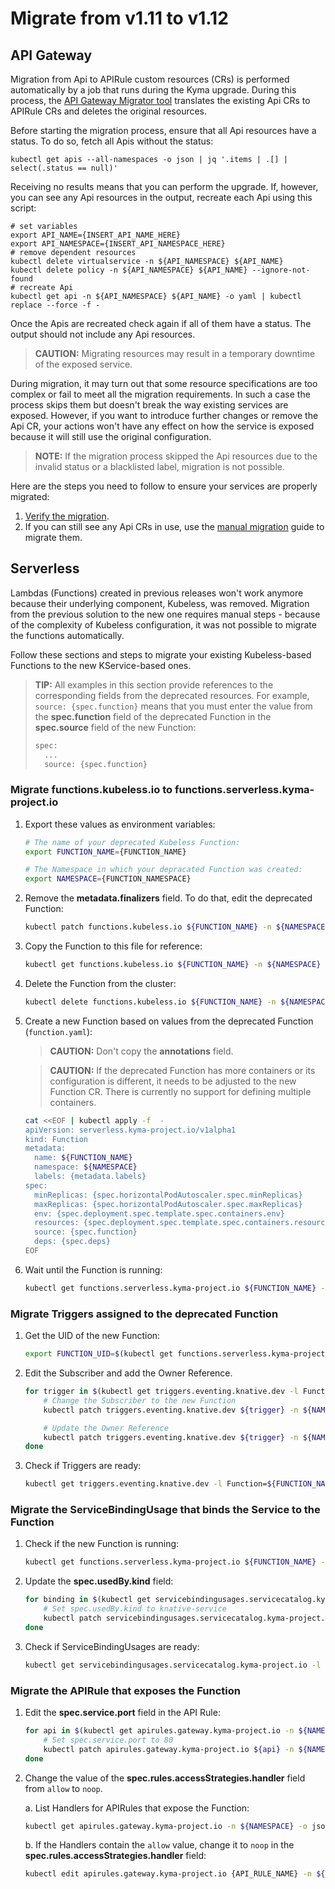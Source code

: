 # Migrate from v1.11 to v1.12

## API Gateway

Migration from Api to APIRule custom resources (CRs) is performed automatically by a job that runs during the Kyma upgrade. During this process, the [API Gateway Migrator tool](https://github.com/kyma-project/kyma/blob/master/components/api-gateway-migrator/README.md#api-gateway-migrator) translates the existing Api CRs to APIRule CRs and deletes the original resources.

Before starting the migration process, ensure that all Api resources have a status. To do so, fetch all Apis without the status:

```shell script
kubectl get apis --all-namespaces -o json | jq '.items | .[] | select(.status == null)'
```

Receiving no results means that you can perform the upgrade. If, however, you can see any Api resources in the output, recreate each Api using this script:

```shell script
# set variables
export API_NAME={INSERT_API_NAME_HERE}
export API_NAMESPACE={INSERT_API_NAMESPACE_HERE}
# remove dependent resources
kubectl delete virtualservice -n ${API_NAMESPACE} ${API_NAME}
kubectl delete policy -n ${API_NAMESPACE} ${API_NAME} --ignore-not-found
# recreate Api
kubectl get api -n ${API_NAMESPACE} ${API_NAME} -o yaml | kubectl replace --force -f -
```

Once the Apis are recreated check again if all of them have a status. The output should not include any Api resources.

>**CAUTION:** Migrating resources may result in a temporary downtime of the exposed service. 

During migration, it may turn out that some resource specifications are too complex or fail to meet all the migration requirements. In such a case the process skips them but doesn't break the way existing services are exposed. However, if you want to introduce further changes or remove the Api CR, your actions won't have any effect on how the service is exposed because it will still use the original configuration.  

>**NOTE:** If the migration process skipped the Api resources due to the invalid status or a blacklisted label, migration is not possible.

Here are the steps you need to follow to ensure your services are properly migrated:

1. [Verify the migration](https://github.com/kyma-project/kyma/blob/1.12/docs/api-gateway/03-04-migration.md#verify-the-automatic-migration). 
2. If you can still see any Api CRs in use, use the [manual migration](https://github.com/kyma-project/kyma/blob/1.12/docs/api-gateway/03-04-migration.md#manual-migration) guide to migrate them.

## Serverless

Lambdas (Functions) created in previous releases won't work anymore because their underlying component, Kubeless, was removed. Migration from the previous solution to the new one requires manual steps - because of the complexity of Kubeless configuration, it was not possible to migrate the functions automatically.

Follow these sections and steps to migrate your existing Kubeless-based Functions to the new KService-based ones.

>**TIP:** All examples in this section provide references to the corresponding fields from the deprecated resources. For example, `source: {spec.function}` means that you must enter the value from the **spec.function** field of the deprecated Function in the **spec.source** field of the new Function:
> ```bash
> spec:
>   ...
>   source: {spec.function}
> ```

### Migrate functions.kubeless.io to functions.serverless.kyma-project.io

1. Export these values as environment variables:

    ```bash
    # The name of your deprecated Kubeless Function:
    export FUNCTION_NAME={FUNCTION_NAME}
    
    # The Namespace in which your depracated Function was created:
    export NAMESPACE={FUNCTION_NAMESPACE}
    ```

2. Remove the **metadata.finalizers** field. To do that, edit the deprecated Function:

    ```bash
    kubectl patch functions.kubeless.io ${FUNCTION_NAME} -n ${NAMESPACE} --type=merge -p '{"metadata":{"finalizers":null}}'
    ```

3. Copy the Function to this file for reference:

    ```bash
    kubectl get functions.kubeless.io ${FUNCTION_NAME} -n ${NAMESPACE} -o yaml > function.yaml
    ```

4. Delete the Function from the cluster:

    ```bash
    kubectl delete functions.kubeless.io ${FUNCTION_NAME} -n ${NAMESPACE}
    ```

5. Create a new Function based on values from the deprecated Function (`function.yaml`):

    >**CAUTION:** Don't copy the **annotations** field.

    >**CAUTION:** If the deprecated Function has more containers or its configuration is different, it needs to be adjusted to the new Function CR. There is currently no support for defining multiple containers.

    ```bash
    cat <<EOF | kubectl apply -f  -
    apiVersion: serverless.kyma-project.io/v1alpha1
    kind: Function
    metadata:
      name: ${FUNCTION_NAME}
      namespace: ${NAMESPACE}
      labels: {metadata.labels}
    spec:
      minReplicas: {spec.horizontalPodAutoscaler.spec.minReplicas}
      maxReplicas: {spec.horizontalPodAutoscaler.spec.maxReplicas}
      env: {spec.deployment.spec.template.spec.containers.env}
      resources: {spec.deployment.spec.template.spec.containers.resources}
      source: {spec.function}
      deps: {spec.deps}
    EOF
    ```

5. Wait until the Function is running:

    ```bash
    kubectl get functions.serverless.kyma-project.io ${FUNCTION_NAME} -n ${NAMESPACE}
    ```

### Migrate Triggers assigned to the deprecated Function

1. Get the UID of the new Function:

    ```bash
    export FUNCTION_UID=$(kubectl get functions.serverless.kyma-project.io ${FUNCTION_NAME} -o jsonpath='{.metadata.uid}' -n ${NAMESPACE})
    ```

2. Edit the Subscriber and add the Owner Reference.

    ```bash
    for trigger in $(kubectl get triggers.eventing.knative.dev -l Function=${FUNCTION_NAME} -n ${NAMESPACE} -o jsonpath='{.items[*].metadata.name}'); do
        # Change the Subscriber to the new Function
        kubectl patch triggers.eventing.knative.dev ${trigger} -n ${NAMESPACE} --type=merge -p '{"spec":{"subscriber":{"uri":null,"ref":{"apiVersion":"serving.knative.dev/v1","kind":"Service","name":"'${FUNCTION_NAME}'","namespace":"'${NAMESPACE}'"}}}}'
    
        # Update the Owner Reference
        kubectl patch triggers.eventing.knative.dev ${trigger} -n ${NAMESPACE} --type=merge -p '{"metadata":{"ownerReferences":[{"apiVersion":"serving.knative.dev/v1","kind":"Service","name":"'${FUNCTION_NAME}'","uid":"'${FUNCTION_UID}'"}]}}'
    done
    ```

3. Check if Triggers are ready:

    ```bash
    kubectl get triggers.eventing.knative.dev -l Function=${FUNCTION_NAME} -n ${NAMESPACE}
    ```

### Migrate the ServiceBindingUsage that binds the Service to the Function

1. Check if the new Function is running:

    ```bash
    kubectl get functions.serverless.kyma-project.io ${FUNCTION_NAME} -n ${NAMESPACE}
    ```

2. Update the **spec.usedBy.kind** field:

    ```bash
    for binding in $(kubectl get servicebindingusages.servicecatalog.kyma-project.io -l Function=${FUNCTION_NAME} -n ${NAMESPACE} -o jsonpath='{.items[*].metadata.name}'); do
        # Set spec.usedBy.kind to knative-service
        kubectl patch servicebindingusages.servicecatalog.kyma-project.io ${binding} -n ${NAMESPACE} --type=merge -p '{"spec":{"usedBy":{"kind":"knative-service"}}}'
    done
    ```

3. Check if ServiceBindingUsages are ready:

    ```bash
    kubectl get servicebindingusages.servicecatalog.kyma-project.io -l Function=${FUNCTION_NAME} -n ${NAMESPACE} -o jsonpath='{range .items[*]}{"Name: "}{.metadata.name}{"\tReady: "}{.status.conditions[?(@.type=="Ready")].status}{end}'
    ```

### Migrate the APIRule that exposes the Function

1. Edit the **spec.service.port** field in the API Rule:

    ```bash
    for api in $(kubectl get apirules.gateway.kyma-project.io -n ${NAMESPACE} -o jsonpath="{.items[?(@.spec.service.name=='${FUNCTION_NAME}')].metadata.name}"); do
        # Set spec.service.port to 80
        kubectl patch apirules.gateway.kyma-project.io ${api} -n ${NAMESPACE} --type=merge -p '{"spec":{"service":{"port":80}}}'
    done
    ```

2. Change the value of the **spec.rules.accessStrategies.handler** field from `allow` to `noop`.

    a. List Handlers for APIRules that expose the Function:

    ```bash
    kubectl get apirules.gateway.kyma-project.io -n ${NAMESPACE} -o jsonpath='{range .items[?(@.spec.service.name=="'${FUNCTION_NAME}'")]}{"Name: "}{.metadata.name}{"\tHandlers: "}{.spec.rules[*].accessStrategies[*].handler}{"\n"}{end}'
    ```

    b. If the Handlers contain the `allow` value, change it to `noop` in the **spec.rules.accessStrategies.handler** field:

    ```bash
    kubectl edit apirules.gateway.kyma-project.io {API_RULE_NAME} -n ${NAMESPACE}
    ```
